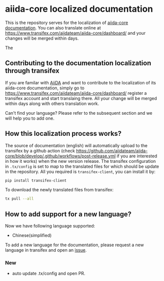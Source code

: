 # aiida-core localized documentation

This is the repository serves for the localization of [aiida-core documentation](https://aiida.readthedocs.io/projects/aiida-core/en/latest/index.html).
You can also translate online at <https://www.transifex.com/aiidateam/aiida-core/dashboard/> and your changes will be merged within days.

The 

## Contributing to the documentation localization through transifex

If you are familar with [AiiDA](https://www.aiida.net/) and want to contribute to the localization of its aiida-core documentation, 
simply go to <https://www.transifex.com/aiidateam/aiida-core/dashboard/> register a transifex account and start translaing there. 
All your change will be merged within days along with others translation work. 

Can't find your language? Please refer to the subsequent section and we will help you to add one.

## How this localization process works?

The source of documentation (english) will automatically upload to the transifex by 
a github action (check https://github.com/aiidateam/aiida-core/blob/develop/.github/workflows/post-release.yml if you are interested in how it works) when the new version release. 
The transifex configuration in `.tx/config` is set to map to the translated files for which should be update in the repository.
All you required is `transifex-client`, you can install it by:

```bash
pip install transifex-client
```

To download the newly translated files from transifex:

```bash
tx pull --all
```

## How to add support for a new language?

Now we have following language supported:

- Chinese(simplified)

To add a new language for the documentation, please request a new language in transifex and open an [issue](https://github.com/unkcpz/aiida-l10n-zh_CN/issues/new/choose).


### New 

- auto update .tx/config and open PR.